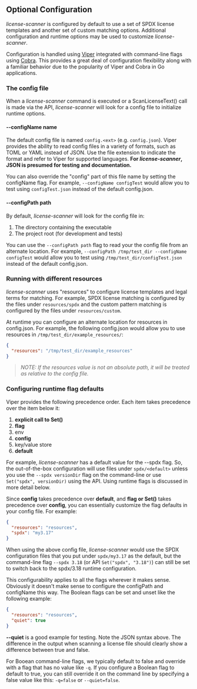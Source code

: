 

## Optional Configuration

_license-scanner_ is configured by default to use a set of SPDX license templates and another set of custom matching options. Additional configuration and runtime options may be used to customize _license-scanner_.

Configuration is handled using [Viper](https://github.com/spf13/viper) integrated with command-line flags using [Cobra](https://cobra.dev/). This provides a great deal of configuration flexibility along with a familiar behavior due to the popularity of Viper and Cobra in Go applications.

### The config file

When a _license-scanner_ command is executed or a ScanLicenseText() call is made via the API, _license-scanner_ will look for a config file to initialize runtime options.

#### --configName name

The default config file is named `config.<ext>` (e.g. `config.json`). Viper provides the ability to read config files in a variety of formats, such as TOML or YAML instead of JSON. Use the file extension to indicate the format and refer to Viper for supported languages. **For _license-scanner_, JSON is presumed for testing and documentation.**

You can also override the "config" part of this file name by setting the configName flag. For example, `--configName configTest` would allow you to test using `configTest.json` instead of the default config.json.

#### --configPath path

By default, _license-scanner_ will look for the config file in:

1. The directory containing the executable
2. The project root (for development and tests)

You can use the `--configPath path` flag to read your the config file from an alternate location. For example, `--configPath /tmp/test_dir --configName configTest` would allow you to test using `/tmp/test_dir/configTest.json` instead of the default config.json.

### Running with different resources

_license-scanner_ uses "resources" to configure license templates and legal terms for matching. For example, SPDX license matching is configured by the files under `resources/spdx` and the custom pattern matching is configured by the files under `resources/custom`.

At runtime you can configure an alternate location for resources in config.json. For example, the following config.json would allow you to use resources in `/tmp/test_dir/example_resources/`:

```json
{
  "resources": "/tmp/test_dir/example_resources"
}
```

> *NOTE: If the resources value is not an absolute path, it will be treated as relative to the config file.*

### Configuring runtime flag defaults

Viper provides the following precedence order. Each item takes precedence over the item below it:

1. **explicit call to Set()**
1. **flag**
1. env
1. **config**
1. key/value store
1. **default**

For example, _license-scanner_ has a default value for the --spdx flag. So, the out-of-the-box configuration will use files under `spdx/<default>` unless you use the `--spdx versionDir` flag on the command-line or use `Set("spdx", versionDir)` using the API. Using runtime flags is discussed in more detail below.

Since **config** takes precedence over **default**, and **flag or Set()** takes precedence over **config**, you can essentially customize the flag defaults in your config file. For example:

```json
{
  "resources": "resources",
  "spdx": "my3.17"
}
```

When using the above config file, _license-scanner_ would use the SPDX configuration files that you put under `spdx/my3.17` as the default, but the command-line flag `--spdx 3.18` (or API `Set("spdx", "3.18")`) can still be set to switch back to the spdx/3.18 runtime configuration.

This configurability applies to all the flags wherever it makes sense. Obviously it doesn't make sense to configure the configPath and configName this way. The Boolean flags can be set and unset like the following example:

```json
{
  "resources": "resources",
  "quiet": true
}
```

**--quiet** is a good example for testing. Note the JSON syntax above. The difference in the output when scanning a license file should clearly show a difference between true and false.

For Booean command-line flags, we typically default to false and override with a flag that has no value like `-q`. If you configure a Boolean flag to default to true, you can still override it on the command line by specifying a false value like this: `-q=false` or `--quiet=false`.
